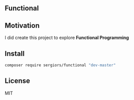 Functional
----------

Motivation
----------
I did create this project to explore **Functional Programming**

Install
-------

```bash
composer require sergiors/functional "dev-master"
```

License
-------
MIT
